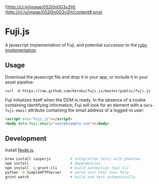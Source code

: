 ![http://cl.ly/image/052j0n0G3v2H](http://cl.ly/image/052j0n0G3v2H/content#.png)

# Fuji.js

A javascript implementation of Fuji, and potential successor to the [ruby implementation](https://github.com/heroku/fuji).

## Usage

Download the javascript file and drop it in your app, or include it in your asset pipeline:

```
curl -O https://raw.github.com/heroku/fuji.js/master/public/fuji.js
```

Fuji initializes itself when the DOM is ready. In the absence of a cookie containing identifying information, Fuji will look for an element with a `data-fuji-email` attribute containing the email address of a logged-in user:

```html
<script src="fuji.js"></script>
<body data-fuji-email="user@example.com"></body>
```

## Development

Install [Node.js](http://nodejs.org/).

```sh
brew install casperjs         # integration tests with phantom
npm install                   # dependencies
npm install -g grunt-cli      # build automation tool CLI
python -m SimpleHTTPServer    # serve test html over http
grunt watch                   # build and test automatically
```
